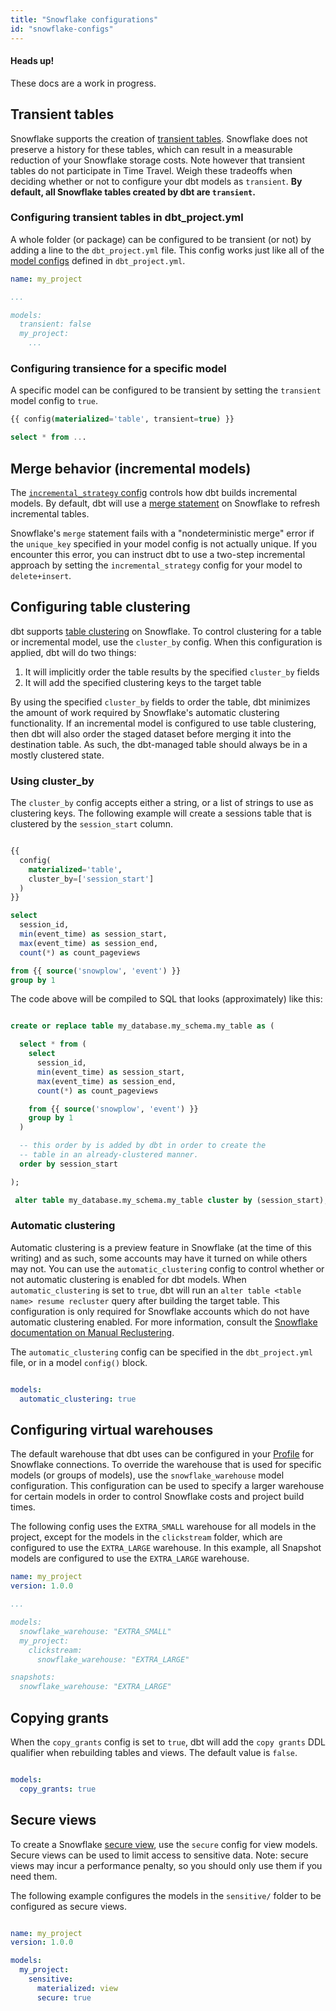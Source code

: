 ```yaml
---
title: "Snowflake configurations"
id: "snowflake-configs"
---
```


<Alert type='warning'>

<h4>Heads up!</h4>
These docs are a work in progress.

</Alert>

<!----
To-do:
- use the reference doc structure for this article / split into separate articles
--->

## Transient tables

Snowflake supports the creation of [transient tables](https://docs.snowflake.net/manuals/user-guide/tables-temp-transient.html). Snowflake does not preserve a history for these tables, which can result in a measurable reduction of your Snowflake storage costs. Note however that transient tables do not participate in Time Travel. Weigh these tradeoffs when deciding whether or not to configure your dbt models as `transient`. **By default, all Snowflake tables created by dbt are `transient`.**

### Configuring transient tables in dbt_project.yml

A whole folder (or package) can be configured to be transient (or not) by adding a line to the `dbt_project.yml` file. This config works just like all of the [model configs](model-configs) defined in `dbt_project.yml`.

<File name='dbt_project.yml'>

```yaml
name: my_project

...

models:
  transient: false
  my_project:
    ...
```

</File>

### Configuring transience for a specific model

A specific model can be configured to be transient by setting the `transient` model config to `true`.

<File name='my_table.sql'>

```sql
{{ config(materialized='table', transient=true) }}

select * from ...
```

</File>

## Merge behavior (incremental models)

The [`incremental_strategy` config](configuring-incremental-models#what-is-an-incremental_strategy) controls how dbt builds incremental models. By default, dbt will use a [merge statement](https://docs.snowflake.net/manuals/sql-reference/sql/merge.html) on Snowflake to refresh incremental tables.

Snowflake's `merge` statement fails with a "nondeterministic merge" error if the `unique_key` specified in your model config is not actually unique. If you encounter this error, you can instruct dbt to use a two-step incremental approach by setting the `incremental_strategy` config for your model to `delete+insert`.

## Configuring table clustering

dbt supports [table clustering](https://docs.snowflake.net/manuals/user-guide/tables-clustering-keys.html) on Snowflake. To control clustering for a table or incremental model, use the `cluster_by` config. When this configuration is applied, dbt will do two things:

1. It will implicitly order the table results by the specified `cluster_by` fields
2. It will add the specified clustering keys to the target table

By using the specified `cluster_by` fields to order the table, dbt minimizes the amount of work required by Snowflake's automatic clustering functionality. If an incremental model is configured to use table clustering, then dbt will also order the staged dataset before merging it into the destination table. As such, the dbt-managed table should always be in a mostly clustered state.

### Using cluster_by

The `cluster_by` config accepts either a string, or a list of strings to use as clustering keys. The following example will create a sessions table that is clustered by the `session_start` column.

<File name='models/events/sessions.sql'>

```sql

{{
  config(
    materialized='table',
    cluster_by=['session_start']
  )
}}

select
  session_id,
  min(event_time) as session_start,
  max(event_time) as session_end,
  count(*) as count_pageviews

from {{ source('snowplow', 'event') }}
group by 1
```

</File>

The code above will be compiled to SQL that looks (approximately) like this:

```sql

create or replace table my_database.my_schema.my_table as (

  select * from (
    select
      session_id,
      min(event_time) as session_start,
      max(event_time) as session_end,
      count(*) as count_pageviews

    from {{ source('snowplow', 'event') }}
    group by 1
  )

  -- this order by is added by dbt in order to create the
  -- table in an already-clustered manner.
  order by session_start

);

 alter table my_database.my_schema.my_table cluster by (session_start);
```

### Automatic clustering

Automatic clustering is a preview feature in Snowflake (at the time of this writing) and as such, some accounts may have it turned on while others may not. You can use the `automatic_clustering` config to control whether or not automatic clustering is enabled for dbt models. When `automatic_clustering` is set to `true`, dbt will run an `alter table <table name> resume recluster` query after building the target table. This configuration is only required for Snowflake accounts which do not have automatic clustering enabled. For more information, consult the [Snowflake documentation on Manual Reclustering](https://docs.snowflake.net/manuals/user-guide/tables-clustering-manual.html#switching-from-manual-reclustering-to-automatic-clustering).

The `automatic_clustering` config can be specified in the `dbt_project.yml` file, or in a model `config()` block.

<File name='dbt_project.yml'>

```yaml

models:
  automatic_clustering: true
```

</File>

## Configuring virtual warehouses

The default warehouse that dbt uses can be configured in your [Profile](profile) for Snowflake connections. To override the warehouse that is used for specific models (or groups of models), use the `snowflake_warehouse` model configuration. This configuration can be used to specify a larger warehouse for certain models in order to control Snowflake costs and project build times.

The following config uses the `EXTRA_SMALL` warehouse for all models in the project, except for the models in the `clickstream` folder, which are configured to use the `EXTRA_LARGE` warehouse. In this example, all Snapshot models are configured to use the `EXTRA_LARGE` warehouse.

```yaml
name: my_project
version: 1.0.0

...

models:
  snowflake_warehouse: "EXTRA_SMALL"
  my_project:
    clickstream:
      snowflake_warehouse: "EXTRA_LARGE"

snapshots:
  snowflake_warehouse: "EXTRA_LARGE"
```

## Copying grants

When the `copy_grants` config is set to `true`, dbt will add the `copy grants` DDL qualifier when rebuilding tables and views. The default value is `false`.

<File name='dbt_project.ym'>

```yaml

models:
  copy_grants: true
```

</File>

## Secure views

To create a Snowflake [secure view](https://docs.snowflake.net/manuals/user-guide/views-secure.html), use the `secure` config for view models. Secure views can be used to limit access to sensitive data. Note: secure views may incur a performance penalty, so you should only use them if you need them.

The following example configures the models in the `sensitive/` folder to be configured as secure views.

<File name='dbt_project.yml'>

```yaml

name: my_project
version: 1.0.0

models:
  my_project:
    sensitive:
      materialized: view
      secure: true
```

</File>

